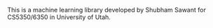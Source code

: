 This is a machine learning library developed by Shubham Sawant for CS5350/6350 in University of Utah.
